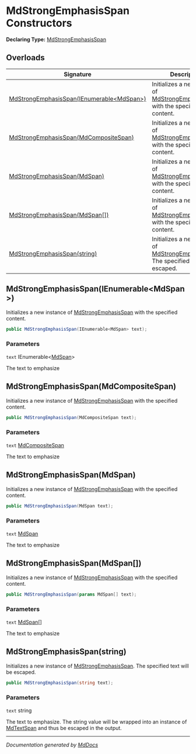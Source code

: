﻿# MdStrongEmphasisSpan Constructors

**Declaring Type:** [MdStrongEmphasisSpan](../index.md)

## Overloads

| Signature                                                                             | Description                                                                                            |
| ------------------------------------------------------------------------------------- | ------------------------------------------------------------------------------------------------------ |
| [MdStrongEmphasisSpan(IEnumerable\<MdSpan\>)](#mdstrongemphasisspanienumerablemdspan) | Initializes a new instance of [MdStrongEmphasisSpan](../index.md) with the specified content.          |
| [MdStrongEmphasisSpan(MdCompositeSpan)](#mdstrongemphasisspanmdcompositespan)         | Initializes a new instance of [MdStrongEmphasisSpan](../index.md) with the specified content.          |
| [MdStrongEmphasisSpan(MdSpan)](#mdstrongemphasisspanmdspan)                           | Initializes a new instance of [MdStrongEmphasisSpan](../index.md) with the specified content.          |
| [MdStrongEmphasisSpan(MdSpan\[\])](#mdstrongemphasisspanmdspan)                       | Initializes a new instance of [MdStrongEmphasisSpan](../index.md) with the specified content.          |
| [MdStrongEmphasisSpan(string)](#mdstrongemphasisspanstring)                           | Initializes a new instance of [MdStrongEmphasisSpan](../index.md). The specified text will be escaped. |

## MdStrongEmphasisSpan(IEnumerable\<MdSpan\>)

Initializes a new instance of [MdStrongEmphasisSpan](../index.md) with the specified content.

```csharp
public MdStrongEmphasisSpan(IEnumerable<MdSpan> text);
```

### Parameters

`text`  IEnumerable\<[MdSpan](../../MdSpan/index.md)\>

The text to emphasize

## MdStrongEmphasisSpan(MdCompositeSpan)

Initializes a new instance of [MdStrongEmphasisSpan](../index.md) with the specified content.

```csharp
public MdStrongEmphasisSpan(MdCompositeSpan text);
```

### Parameters

`text`  [MdCompositeSpan](../../MdCompositeSpan/index.md)

The text to emphasize

## MdStrongEmphasisSpan(MdSpan)

Initializes a new instance of [MdStrongEmphasisSpan](../index.md) with the specified content.

```csharp
public MdStrongEmphasisSpan(MdSpan text);
```

### Parameters

`text`  [MdSpan](../../MdSpan/index.md)

The text to emphasize

## MdStrongEmphasisSpan(MdSpan\[\])

Initializes a new instance of [MdStrongEmphasisSpan](../index.md) with the specified content.

```csharp
public MdStrongEmphasisSpan(params MdSpan[] text);
```

### Parameters

`text`  [MdSpan](../../MdSpan/index.md)\[\]

The text to emphasize

## MdStrongEmphasisSpan(string)

Initializes a new instance of [MdStrongEmphasisSpan](../index.md). The specified text will be escaped.

```csharp
public MdStrongEmphasisSpan(string text);
```

### Parameters

`text`  string

The text to emphasize. The string value will be wrapped into an instance of [MdTextSpan](../../MdTextSpan/index.md) and thus be escaped in the output.

___

*Documentation generated by [MdDocs](https://github.com/ap0llo/mddocs)*

